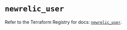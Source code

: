 # `newrelic_user`

Refer to the Terraform Registry for docs: [`newrelic_user`](https://registry.terraform.io/providers/newrelic/newrelic/3.45.2/docs/resources/user).
